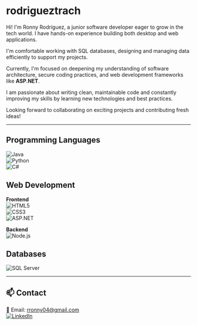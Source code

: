 # rodrigueztrach


Hi! I'm Ronny Rodríguez, a junior software developer eager to grow in the tech world. I have hands-on experience building both desktop and web applications.

I'm comfortable working with SQL databases, designing and managing data efficiently to support my projects.

Currently, I'm focused on deepening my understanding of software architecture, secure coding practices, and web development frameworks like **ASP.NET**.

I am passionate about writing clean, maintainable code and constantly improving my skills by learning new technologies and best practices.

Looking forward to collaborating on exciting projects and contributing fresh ideas!

---

## Programming Languages  
![Java](https://img.shields.io/badge/Java-007396?logo=java&logoColor=white)  
![Python](https://img.shields.io/badge/Python-3776AB?logo=python&logoColor=white)  
![C#](https://img.shields.io/badge/C%23-239120?logo=c-sharp&logoColor=white)  

## Web Development

**Frontend**  
![HTML5](https://img.shields.io/badge/HTML5-E34F26?logo=html5&logoColor=white)  
![CSS3](https://img.shields.io/badge/CSS3-1572B6?logo=css3&logoColor=white)  
![ASP.NET](https://img.shields.io/badge/ASP.NET-512BD4?logo=dotnet&logoColor=white)  

**Backend**  
![Node.js](https://img.shields.io/badge/Node.js-339933?logo=node.js&logoColor=white)  

## Databases  
![SQL Server](https://img.shields.io/badge/SQL_Server-CC2927?logo=microsoft-sql-server&logoColor=white)  

---

## 📫 Contact  
📧 Email: rronny04@gmail.com  
[![LinkedIn](https://img.shields.io/badge/LinkedIn-blue?logo=linkedin)](https://www.linkedin.com/in/your-profile)
